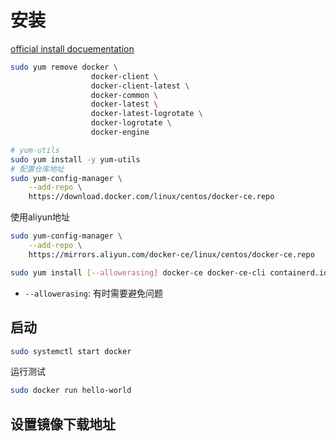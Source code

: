 # 安装

[official install docuementation](https://docs.docker.com/engine/install/)

```bash
sudo yum remove docker \
                  docker-client \
                  docker-client-latest \
                  docker-common \
                  docker-latest \
                  docker-latest-logrotate \
                  docker-logrotate \
                  docker-engine
```

```bash
# yum-utils
sudo yum install -y yum-utils
# 配置仓库地址
sudo yum-config-manager \
    --add-repo \
    https://download.docker.com/linux/centos/docker-ce.repo
```

使用aliyun地址
```bash
sudo yum-config-manager \
    --add-repo \
    https://mirrors.aliyun.com/docker-ce/linux/centos/docker-ce.repo
```

```bash
sudo yum install [--allowerasing] docker-ce docker-ce-cli containerd.io docker-compose-plugin
```

- `--allowerasing`: 有时需要避免问题

## 启动

```bash
sudo systemctl start docker
```

运行测试

```bash
sudo docker run hello-world
```

## 设置镜像下载地址
